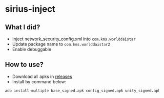 # sirius-inject

## What I did?

- Inject network_security_config.xml into `com.kms.worlddaistar`
- Update package name to `com.kms.worlddaistar2`
- Enable debuggable

## How to use?

- Download all apks in [releases](https://github.com/LittleYang0531/sirius-inject/releases/latest)
- Install by command below:

```bash
adb install-multiple base_signed.apk config_signed.apk unity_signed.apk
```
